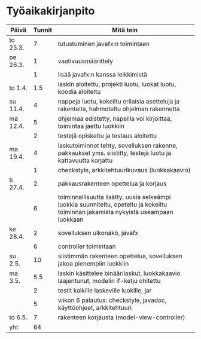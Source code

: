 # Työaikakirjanpito

| Päivä | Tunnit | Mitä tein 
 ------ | ------ | ---------
| to 25.3. | 7 | tutustuminen javafx:n toimintaan
| pe 26.3. | 1 | vaativuusmäärittely
|          | 1 | lisää javafx:n kanssa leikkimistä
| to 1.4.  |1.5| laskin aloitettu, projekti luotu, luokat luotu, koodia aloiteltu
| su 11.4. | 4 | nappeja luotu, kokeiltu erilaisia asetteluja ja rakenteita, hahmoteltu ohjelman rakennetta
| ma 12.4. | 5 | ohjelmaa edistetty, napeilla voi kirjoittaa, toimintaa jaettu luokkiin
|          | 2 | testejä opiskeltu ja testaus aloitettu
| ma 19.4. | 4 | laskutoiminnot tehty, sovelluksen rakenne, pakkaukset yms. siistitty, testejä luotu ja kattavuutta korjattu
|          | 1 | checkstyle, arkkitehtuurikuvaus (luokkakaavio)
| ti 27.4. | 2 | pakkausrakenteen opettelua ja korjaus
|          | 6 | toiminnallisuutta lisätty, uusia selkeämpi luokkia suunniteltu, opeteltu ja kokeiltu toiminnan jakamista nykyistä useampaan luokkaan
| ke 28.4. | 2 | sovelluksen ulkonäkö, javafx
|          | 6 | controller toimintaan
| su 2.5.  | 10| siistimmän rakenteen opettelua, sovelluksen jakoa pienempiin luokkiin
| ma 3.5.  |5.5| laskin käsittelee binäärilaskut, luokkakaavio laajentunut, modelin if-ketju ohitettu
|          | 2 | testit kaikille laskeville luokille, jar
|          | 5 | viikon 6 palautus: checkstyle, javadoc, käyttöohjeet, arkkitehtuuri
| to 6.5.  | 7 | rakenteen korjausta (model-view-controller)
| yht      |64 |
